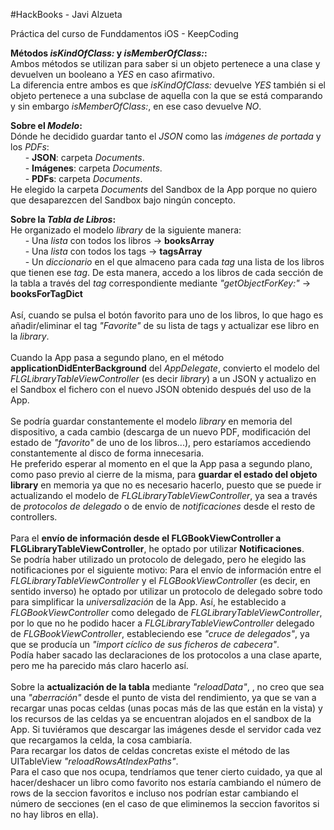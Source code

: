 #HackBooks - Javi Alzueta

Práctica del curso de Funddamentos iOS - KeepCoding

**Métodos *isKindOfClass:* y *isMemberOfClass:*:**<br/>
Ambos métodos se utilizan para saber si un objeto pertenece a una clase y devuelven un booleano a *YES* en caso afirmativo.<br/>
La diferencia entre ambos es que *isKindOfClass:* devuelve *YES* también si el objeto pertenece a una subclase de aquella con la que se está comparando y sin embargo *isMemberOfClass:*, en ese caso devuelve *NO*.

**Sobre el *Modelo*:**<br/>
Dónde he decidido guardar tanto el *JSON* como las *imágenes de portada* y los *PDFs*:<br/>
&nbsp;&nbsp;&nbsp;&nbsp;&nbsp;&nbsp;- **JSON**: carpeta *Documents*.<br/>
&nbsp;&nbsp;&nbsp;&nbsp;&nbsp;&nbsp;- **Imágenes**: carpeta *Documents*.<br/>
&nbsp;&nbsp;&nbsp;&nbsp;&nbsp;&nbsp;- **PDFs**: carpeta *Documents*.<br/>
He elegido la carpeta *Documents* del Sandbox de la App porque no quiero que desaparezcen del Sandbox bajo ningún concepto. 

**Sobre la *Tabla de Libros*:**<br/>
He organizado el modelo *library* de la siguiente manera:<br/>
&nbsp;&nbsp;&nbsp;&nbsp;&nbsp;&nbsp;- Una *lista* con todos los libros -> **booksArray**<br/>
&nbsp;&nbsp;&nbsp;&nbsp;&nbsp;&nbsp;- Una *lista* con todos los tags -> **tagsArray**<br/>
&nbsp;&nbsp;&nbsp;&nbsp;&nbsp;&nbsp;- Un *diccionario* en el que almaceno para cada *tag* una lista de los libros que tienen ese *tag*. De esta manera, accedo a los libros de cada sección de la tabla a través del *tag* correspondiente mediante *"getObjectForKey:"* -> **booksForTagDict**<br/>
<br/>
Así, cuando se pulsa el botón favorito para uno de los libros, lo que hago es añadir/eliminar el tag *"Favorite"* de su lista de tags y actualizar ese libro en la *library*.<br/>
<br/>
Cuando la App pasa a segundo plano, en el método **applicationDidEnterBackground** del *AppDelegate*, convierto el modelo del *FLGLibraryTableViewController* (es decir *library*) a un JSON y actualizo en el Sandbox el fichero con el nuevo JSON obtenido después del uso de la App.<br/>
<br/>
Se podría guardar constantemente el modelo *library* en memoria del dispositivo, a cada cambio (descarga de un nuevo PDF, modificación del estado de *"favorito"* de uno de los libros...), pero estaríamos accediendo constantemente al disco de forma innecesaria. <br/>
He preferido esperar al momento en el que la App pasa a segundo plano, como paso previo al cierre de la misma, para **guardar el estado del objeto library** en memoria ya que no es necesario hacerlo, puesto que se puede ir actualizando el modelo de *FLGLibraryTableViewController*, ya sea a través de *protocolos de delegado* o de envío de *notificaciones* desde el resto de controllers.<br/>
<br/>
Para el **envío de información desde el FLGBookViewController a FLGLibraryTableViewController**, he optado por utilizar **Notificaciones**.<br/>
Se podría haber utilizado un protocolo de delegado, pero he elegido las notificaciones por el siguiente motivo: Para el envío de información entre el *FLGLibraryTableViewController* y el *FLGBookViewController* (es decir, en sentido inverso) he optado por utilizar un protocolo de delegado sobre todo para simplificar la *universalización* de la App. Así, he establecido a *FLGBookViewController* como delegado de *FLGLibraryTableViewController*, por lo que no he podido hacer a *FLGLibraryTableViewController* delegado de *FLGBookViewController*, estableciendo ese *"cruce de delegados"*, ya que se producía un *"import cíclico de sus ficheros de cabecera"*.<br/>
Podía haber sacado las declaraciones de los protocolos a una clase aparte, pero me ha parecido más claro hacerlo así.<br/>
<br/>
Sobre la **actualización de la tabla** mediante *"reloadData"*, , no creo que sea una *"aberración"* desde el punto de vista del rendimiento, ya que se van a recargar unas pocas celdas (unas pocas más de las que están en la vista) y los recursos de las celdas ya se encuentran alojados en el sandbox de la App. Si tuviéramos que descargar las imágenes desde el servidor cada vez que recargamos la celda, la cosa cambiaría.</br>
Para recargar los datos de celdas concretas existe el método de las UITableView *"reloadRowsAtIndexPaths"*.<br/>
Para el caso que nos ocupa, tendríamos que tener cierto cuidado, ya que al hacer/deshacer un libro como favorito nos estaría cambiando el número de rows de la seccion favoritos e incluso nos podrían estar cambiando el número de secciones (en el caso de que eliminemos la seccion favoritos si no hay libros en ella). 





